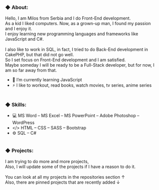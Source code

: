 #
### ◆ About:
Hello, I am Milos from Serbia and I do Front-End development. <br>
As a kid I liked computers. Now, as a grown-up man, I found my passion and I enjoy it. <br>
I enjoy learning new programming languages and frameworks like JavaScript and C#. <br> <br>
I also like to work in SQL, in fact, I tried to do Back-End development in CakePHP, but that did not go well. <br>
So I set focus on Front-End development and I am satisfied. <br>
Maybe someday I will be ready to be a Full-Stack developer, but for now, I am so far away from that. <br>
- 🧩 I’m currently learning JavaScript
- ⚡ I like to workout, read books, watch movies, tv series, anime series
#
### ◆ Skills:
- 💻 MS Word – MS Excel – MS PowerPoint – Adobe Photoshop – WordPress
- </> HTML – CSS – SASS – Bootstrap
- ⚙ SQL – C#
#
### ◆ Projects:
I am trying to do more and more projects, <br>
Also, I will update some of the projects if I have a reason to do it. <br> <br>
You can look at all my projects in the repositories section ↑ <br>
Also, there are pinned projects that are recently added ↓
#
